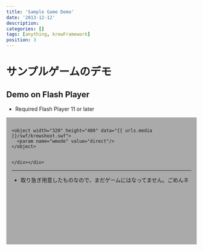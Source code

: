 ```yaml
---
title: 'Sample Game Demo'
date: '2013-12-12'
description:
categories: []
tags: [anything, krewFramework]
position: 3
---
```


# サンプルゲームのデモ

## Demo on Flash Player

- Required Flash Player 11 or later

<div style="background-color: #aaa;  padding: 1.0em;">
  <div class="grid_container clearfix">
    <div class="grid3"><div class="grid_inner">
    </div></div>
    <div class="grid9"><div class="grid_inner">


    <object width="320" height="480" data="{{ urls.media }}/swf/krewshoot.swf">
      <param name="wmode" value="direct"/>
    </object>


    </div></div>
  </div>
</div>

___

- 取り急ぎ用意したものなので、まだゲームにはなってません。ごめんネ

<br/><br/><br/><br/><br/><br/><br/>

